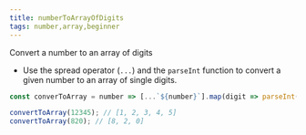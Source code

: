 ```yaml
---
title: numberToArrayOfDigits
tags: number,array,beginner
---
```


Convert a number to an array of digits

- Use the spread operator (`...`) and the `parseInt` function to convert a given number to an array of single digits.

```js
const converToArray = number => [...`${number}`].map(digit => parseInt(digit));
```

```js
convertToArray(12345); // [1, 2, 3, 4, 5]
convertToArray(820); // [8, 2, 0]
```

